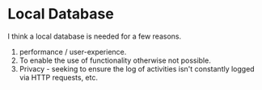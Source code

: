 # Local Database

I think a local database is needed for a few reasons.

1. performance / user-experience.
2. To enable the use of functionality otherwise not possible.
3. Privacy - seeking to ensure the log of activities isn't constantly logged via HTTP requests, etc.